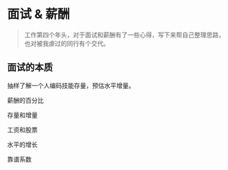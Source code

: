 # 面试 & 薪酬

> 工作第四个年头，对于面试和薪酬有了一些心得，写下来帮自己整理思路，也对被我虐过的同行有个交代。

## 面试的本质

抽样了解一个人编码技能存量，预估水平增量。

薪酬的百分比

存量和增量

工资和股票

水平的增长

靠谱系数


